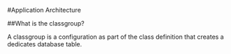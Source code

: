 #Application Architecture

##What is the classgroup?

A classgroup is a configuration as part of the class definition that creates a dedicates database table. 